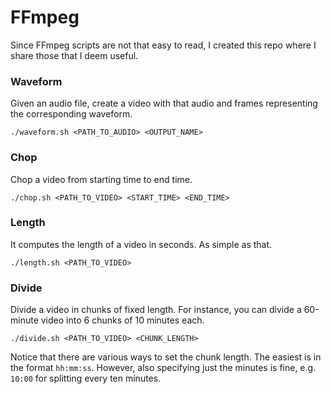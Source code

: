 # FFmpeg

Since FFmpeg scripts are not that easy to read, I created this repo where I share those that I deem useful. 

### Waveform

Given an audio file, create a video with that audio and frames representing the corresponding waveform. 

```
./waveform.sh <PATH_TO_AUDIO> <OUTPUT_NAME>
```

### Chop

Chop a video from starting time to end time. 

```
./chop.sh <PATH_TO_VIDEO> <START_TIME> <END_TIME>
```

### Length

It computes the length of a video in seconds. As simple as that. 

```
./length.sh <PATH_TO_VIDEO>
```

### Divide

Divide a video in chunks of fixed length. For instance, you can divide a 60-minute video into 6 chunks of 10 minutes each. 

```
./divide.sh <PATH_TO_VIDEO> <CHUNK_LENGTH>
```

Notice that there are various ways to set the chunk length. The easiest is in the format `hh:mm:ss`. However, also specifying just the minutes is fine, e.g. `10:00` for splitting every ten minutes. 
